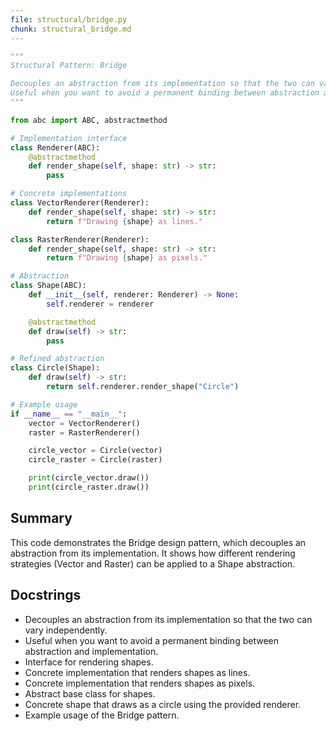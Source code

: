 ```yaml
---
file: structural/bridge.py
chunk: structural_bridge.md
---
```


```python
"""
Structural Pattern: Bridge

Decouples an abstraction from its implementation so that the two can vary independently.
Useful when you want to avoid a permanent binding between abstraction and implementation.
"""

from abc import ABC, abstractmethod

# Implementation interface
class Renderer(ABC):
    @abstractmethod
    def render_shape(self, shape: str) -> str:
        pass

# Concrete implementations
class VectorRenderer(Renderer):
    def render_shape(self, shape: str) -> str:
        return f"Drawing {shape} as lines."

class RasterRenderer(Renderer):
    def render_shape(self, shape: str) -> str:
        return f"Drawing {shape} as pixels."

# Abstraction
class Shape(ABC):
    def __init__(self, renderer: Renderer) -> None:
        self.renderer = renderer

    @abstractmethod
    def draw(self) -> str:
        pass

# Refined abstraction
class Circle(Shape):
    def draw(self) -> str:
        return self.renderer.render_shape("Circle")

# Example usage
if __name__ == "__main__":
    vector = VectorRenderer()
    raster = RasterRenderer()

    circle_vector = Circle(vector)
    circle_raster = Circle(raster)

    print(circle_vector.draw())
    print(circle_raster.draw())

```

## Summary
This code demonstrates the Bridge design pattern, which decouples an abstraction from its implementation. It shows how different rendering strategies (Vector and Raster) can be applied to a Shape abstraction.

## Docstrings
- Decouples an abstraction from its implementation so that the two can vary independently.
- Useful when you want to avoid a permanent binding between abstraction and implementation.
- Interface for rendering shapes.
- Concrete implementation that renders shapes as lines.
- Concrete implementation that renders shapes as pixels.
- Abstract base class for shapes.
- Concrete shape that draws as a circle using the provided renderer.
- Example usage of the Bridge pattern.

